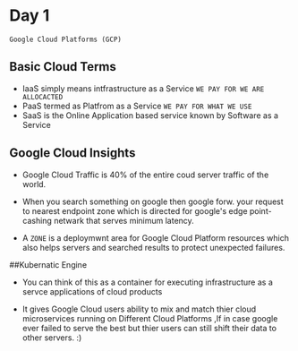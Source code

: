 # Day 1
`Google Cloud Platforms (GCP)`

## Basic Cloud Terms  
*   IaaS simply means intfrastructure as a Service ``WE PAY FOR WE ARE ALLOCACTED``
*   PaaS termed as Platfrom as a Service ``WE PAY FOR WHAT WE USE``
*   SaaS is the Online Application based service known by Software as a Service
    
## Google Cloud Insights

*   Google Cloud Traffic is 40% of the entire coud server traffic of the world.

*   When you search something on google then google forw. your request to nearest endpoint zone which is directed for google's edge point-cashing netwark that serves minimum latency.

*   A `ZONE` is a deploymwnt area for Google Cloud Platform resources which also helps servers and searched results to protect unexpected failures.

##Kubernatic Engine 

* You can think of this as a container for executing infrastructure as a servce applications of cloud products

* It gives Google Cloud users ability to mix and match thier cloud microservices running on Different Cloud Platforms ,If in case google ever failed to serve the best but thier users can still shift their data to other servers. :)
   
 
